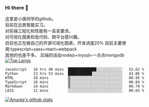 ### Hi there 👋

这里是小唐同学的github。<br>
目前在远景智能实习。<br>
对前端工程化和性能有一丢丢要求。<br>
对可视化图表和低代码、跨平台感兴趣。<br>
目前也正在做自己的开源可视化图表，开发进度20%
目前主要使用:typescript+sass+react+webpack<br>
其他的也差不多。
后端的话会nodejs+mysql+一点点mongodb<br>
[![Top Langs](https://github-readme-stats.vercel.app/api/top-langs/?username=isaacttttttt&layout=compact)](https://github.com/anuraghazra/github-readme-stats)<br>
<!--START_SECTION:waka-->

```text
JavaScript   16 hrs 40 mins  █████████████░░░░░░░░░░░░   52.62 %
Python       13 hrs 53 mins  ███████████░░░░░░░░░░░░░░   43.86 %
HTML         18 mins         ▒░░░░░░░░░░░░░░░░░░░░░░░░   00.95 %
TypeScript   16 mins         ▒░░░░░░░░░░░░░░░░░░░░░░░░   00.84 %
Markdown     14 mins         ▒░░░░░░░░░░░░░░░░░░░░░░░░   00.79 %
LESS         12 mins         ░░░░░░░░░░░░░░░░░░░░░░░░░   00.65 %
```

<!--END_SECTION:waka-->

[![Anurag's github stats](https://github-readme-stats.vercel.app/api?username=isaacttttttt)](https://github.com/anuraghazra/github-readme-stats)

